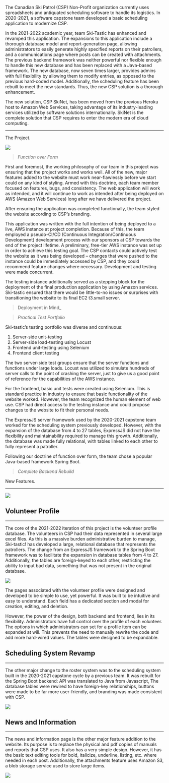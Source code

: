
The Canadian Ski Patrol (CSP) Non-Profit organization currently uses spreadsheets and antiquated scheduling software to handle its logistics. In 2020-2021, a software capstone team developed a basic scheduling application to modernize CSP.

In the 2021-2022 academic year, team Ski-Tastic has enhanced and revamped this application. The expansions to this application include a thorough database model and report-generation page, allowing administrators to easily generate highly specified reports on their patrollers, and a communications page where posts can be created with attachments. The previous backend framework was neither powerful nor flexible enough to handle this new database and has been replaced with a Java-based framework. The new database, now seven times larger, provides admins with full flexibility by allowing them to modify entries, as opposed to the previous hard-coded model. Additionally, the scheduling feature has been rebuilt to meet the new standards. Thus, the new CSP solution is a thorough enhancement.

The new solution, CSP SkiNet, has been moved from the previous Heroku host to Amazon Web Services, taking advantage of its industry-leading services utilized by software solutions internationally. SkiNet is the complete solution that CSP requires to enter the modern era of cloud computing.

* * *

The Project.

![](https://engineeringdesignfair.ucalgary.ca/software/wp-content/uploads/sites/10/2022/04/Technologies-v2-1024x266.png)

> _Function over Form_

First and foremost, the working philosophy of our team in this project was ensuring that the project works and works well. All of the new, major features added to the website must work near-flawlessly before we start could on any kind of styling. Armed with this doctrine, each team member focused on features, bugs, and consistency. The web application will work as intended, and it will continue to work as intended after being deployed on AWS (Amazon Web Services) long after we have delivered the project.

After ensuring the application was completed functionally, the team styled the website according to CSP’s branding.

This application was written with the full intention of being deployed to a live, AWS instance at project completion. Because of this, the team employed a pseudo-CI/CD (Continuous Integration/Continuous Development) development process with our sponsors at CSP towards the end of the project lifetime. A preliminary, free-tier AWS instance was set up in order to achieve this testing goal. The CSP contacts could actively test the website as it was being developed – changes that were pushed to the instance could be immediately accessed by CSP, and they could recommend feature changes where necessary. Development and testing were made concurrent.

The testing instance additionally served as a stepping block for the deployment of the final production application by using Amazon services. Ski-tastic ensured that there would be little-to-no issues or surprises with transitioning the website to its final EC2 t3.small server.

> Deployment in Mind_

> _Practical Test Portfolio_

Ski-tastic’s testing portfolio was diverse and continuous:

1.  Server-side unit-testing
2.  Server-side load-testing using Locust
3.  Frontend unit-testing using Selenium
4.  Frontend client testing

The two server-side test groups ensure that the server functions and functions under large loads. Locust was utilized to simulate hundreds of server calls to the point of crashing the server, just to give us a good point of reference for the capabilities of the AWS instance.

For the frontend, basic unit tests were created using Selenium. This is standard practice in industry to ensure that basic functionality of the website worked. However, the team recognized the human element of web use. CSP had direct access to the testing instance and could propose changes to the website to fit their personal needs.

The ExpressJS server framework used by the 2020-2021 capstone team worked for the scheduling system previously developed. However, with the expansion of the database from 4 to 27 tables, ExpressJS did not have the flexibility and maintainability required to manage this growth. Additionally, the database was made fully relational, with tables linked to each other to fully represent a patroller.

Following our doctrine of function over form, the team chose a popular Java-based framework Spring Boot.

> _Complete Backend Rebuild_

New Features.

* * *

![](https://engineeringdesignfair.ucalgary.ca/software/wp-content/uploads/sites/10/2022/04/SkiNet-Architecture-1-1024x659.png)

Volunteer Profile
-----------------

* * *

The core of the 2021-2022 iteration of this project is the volunteer profile database. The volunteers in CSP had their data represented in several large excel files. As this is a massive burden administrative burden to manage, Ski-tastic! has developed a large, relational database that represents the patrollers. The change from an ExpressJS framework to the Spring Boot framework was to facilitate the expansion in database tables from 4 to 27. Additionally, the tables are foreign-keyed to each other, restricting the ability to input bad data, something that was not present in the original database.

![](https://engineeringdesignfair.ucalgary.ca/software/wp-content/uploads/sites/10/2022/04/Actual-Dan-CSP-EER-diagram-including-past-tables.drawio-1024x889.png)

The pages associated with the volunteer profile were designed and developed to be simple to use, yet powerful. It was built to be intuitive and easy to understand. Each field has a dedicated section and modal for creation, editing, and deletion.

However, the power of the design, both backend and frontend, lies in its flexibility. Administrators have full control over the profile of each volunteer. The options in which administrators can set for a profile item can be expanded at will. This prevents the need to manually rewrite the code and add more hard-wired values. The tables were designed to be expandable.

Scheduling System Revamp
------------------------

* * *

The other major change to the roster system was to the scheduling system built in the 2020-2021 capstone cycle by a previous team. It was rebuilt for the Spring Boot backend: API was translated to Java from Javascript, The database tables were rewired to have foreign-key relationships, buttons were made to be far more user-friendly, and branding was made consistent with CSP.

![](http://engineeringdesignfair.ucalgary.ca/software/wp-content/uploads/sites/10/2022/04/Roster-Comparison-6.png)

News and Information
--------------------

* * *

The news and information page is the other major feature addition to the website. Its purpose is to replace the physical and pdf copies of manuals and reports that CSP uses. It also has a very simple design. However, it has the basic text editing tools for bold, italicize, underline, listing, etc. where needed in each post. Additionally, the attachments feature uses Amazon S3, a blob storage service used to store large items.

![](https://engineeringdesignfair.ucalgary.ca/software/wp-content/uploads/sites/10/2022/04/Information-Page-Diagram-1.png)



